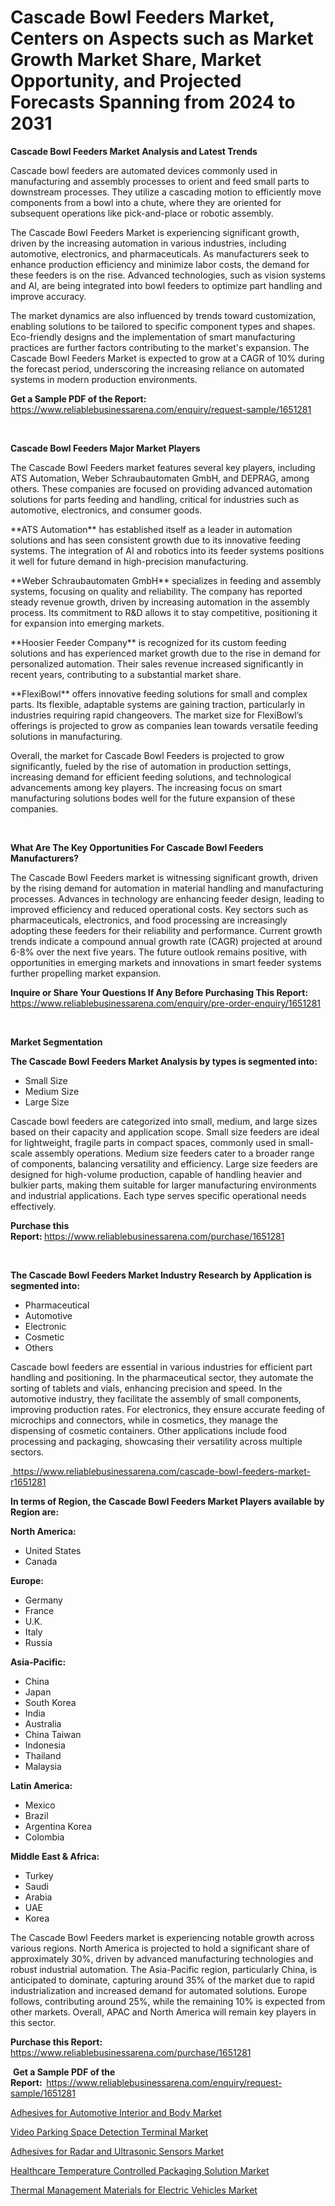 <p><h1>Cascade Bowl Feeders Market, Centers on Aspects such as Market Growth Market Share, Market Opportunity, and Projected Forecasts Spanning from 2024 to 2031</h1></p><p><strong>Cascade Bowl Feeders Market Analysis and Latest Trends</strong></p>
<p><p>Cascade bowl feeders are automated devices commonly used in manufacturing and assembly processes to orient and feed small parts to downstream processes. They utilize a cascading motion to efficiently move components from a bowl into a chute, where they are oriented for subsequent operations like pick-and-place or robotic assembly.</p><p>The Cascade Bowl Feeders Market is experiencing significant growth, driven by the increasing automation in various industries, including automotive, electronics, and pharmaceuticals. As manufacturers seek to enhance production efficiency and minimize labor costs, the demand for these feeders is on the rise. Advanced technologies, such as vision systems and AI, are being integrated into bowl feeders to optimize part handling and improve accuracy.</p><p>The market dynamics are also influenced by trends toward customization, enabling solutions to be tailored to specific component types and shapes. Eco-friendly designs and the implementation of smart manufacturing practices are further factors contributing to the market's expansion. The Cascade Bowl Feeders Market is expected to grow at a CAGR of 10% during the forecast period, underscoring the increasing reliance on automated systems in modern production environments.</p></p>
<p><strong>Get a Sample PDF of the Report:&nbsp;</strong> <a href="https://www.reliablebusinessarena.com/enquiry/request-sample/1651281?utm_campaign=1871&utm_medium=2&utm_source=Github&utm_content=ia&utm_term=08122024&utm_id=cascade-bowl-feeders">https://www.reliablebusinessarena.com/enquiry/request-sample/1651281</a></p>
<p>&nbsp;</p>
<p><strong>Cascade Bowl Feeders Major Market Players</strong></p>
<p><p>The Cascade Bowl Feeders market features several key players, including ATS Automation, Weber Schraubautomaten GmbH, and DEPRAG, among others. These companies are focused on providing advanced automation solutions for parts feeding and handling, critical for industries such as automotive, electronics, and consumer goods.</p><p>**ATS Automation** has established itself as a leader in automation solutions and has seen consistent growth due to its innovative feeding systems. The integration of AI and robotics into its feeder systems positions it well for future demand in high-precision manufacturing.</p><p>**Weber Schraubautomaten GmbH** specializes in feeding and assembly systems, focusing on quality and reliability. The company has reported steady revenue growth, driven by increasing automation in the assembly process. Its commitment to R&D allows it to stay competitive, positioning it for expansion into emerging markets.</p><p>**Hoosier Feeder Company** is recognized for its custom feeding solutions and has experienced market growth due to the rise in demand for personalized automation. Their sales revenue increased significantly in recent years, contributing to a substantial market share.</p><p>**FlexiBowl** offers innovative feeding solutions for small and complex parts. Its flexible, adaptable systems are gaining traction, particularly in industries requiring rapid changeovers. The market size for FlexiBowl’s offerings is projected to grow as companies lean towards versatile feeding solutions in manufacturing.</p><p>Overall, the market for Cascade Bowl Feeders is projected to grow significantly, fueled by the rise of automation in production settings, increasing demand for efficient feeding solutions, and technological advancements among key players. The increasing focus on smart manufacturing solutions bodes well for the future expansion of these companies.</p></p>
<p>&nbsp;</p>
<p><strong>What Are The Key Opportunities For Cascade Bowl Feeders Manufacturers?</strong></p>
<p><p>The Cascade Bowl Feeders market is witnessing significant growth, driven by the rising demand for automation in material handling and manufacturing processes. Advances in technology are enhancing feeder design, leading to improved efficiency and reduced operational costs. Key sectors such as pharmaceuticals, electronics, and food processing are increasingly adopting these feeders for their reliability and performance. Current growth trends indicate a compound annual growth rate (CAGR) projected at around 6-8% over the next five years. The future outlook remains positive, with opportunities in emerging markets and innovations in smart feeder systems further propelling market expansion.</p></p>
<p><strong>Inquire or Share Your Questions If Any Before Purchasing This Report:</strong> <a href="https://www.reliablebusinessarena.com/enquiry/pre-order-enquiry/1651281?utm_campaign=1871&utm_medium=2&utm_source=Github&utm_content=ia&utm_term=08122024&utm_id=cascade-bowl-feeders">https://www.reliablebusinessarena.com/enquiry/pre-order-enquiry/1651281</a></p>
<p>&nbsp;</p>
<p><strong>Market Segmentation</strong></p>
<p><strong>The Cascade Bowl Feeders Market Analysis by types is segmented into:</strong></p>
<p><ul><li>Small Size</li><li>Medium Size</li><li>Large Size</li></ul></p>
<p><p>Cascade bowl feeders are categorized into small, medium, and large sizes based on their capacity and application scope. Small size feeders are ideal for lightweight, fragile parts in compact spaces, commonly used in small-scale assembly operations. Medium size feeders cater to a broader range of components, balancing versatility and efficiency. Large size feeders are designed for high-volume production, capable of handling heavier and bulkier parts, making them suitable for larger manufacturing environments and industrial applications. Each type serves specific operational needs effectively.</p></p>
<p><strong>Purchase this Report:&nbsp;</strong><a href="https://www.reliablebusinessarena.com/purchase/1651281?utm_campaign=1871&utm_medium=2&utm_source=Github&utm_content=ia&utm_term=08122024&utm_id=cascade-bowl-feeders">https://www.reliablebusinessarena.com/purchase/1651281</a></p>
<p>&nbsp;</p>
<p><strong>The Cascade Bowl Feeders Market Industry Research by Application is segmented into:</strong></p>
<p><ul><li>Pharmaceutical</li><li>Automotive</li><li>Electronic</li><li>Cosmetic</li><li>Others</li></ul></p>
<p><p>Cascade bowl feeders are essential in various industries for efficient part handling and positioning. In the pharmaceutical sector, they automate the sorting of tablets and vials, enhancing precision and speed. In the automotive industry, they facilitate the assembly of small components, improving production rates. For electronics, they ensure accurate feeding of microchips and connectors, while in cosmetics, they manage the dispensing of cosmetic containers. Other applications include food processing and packaging, showcasing their versatility across multiple sectors.</p></p>
<p><a href="https://www.reliablebusinessarena.com/cascade-bowl-feeders-market-r1651281?utm_campaign=1871&utm_medium=2&utm_source=Github&utm_content=ia&utm_term=08122024&utm_id=cascade-bowl-feeders">&nbsp;https://www.reliablebusinessarena.com/cascade-bowl-feeders-market-r1651281</a></p>
<p><strong>In terms of Region, the Cascade Bowl Feeders Market Players available by Region are:</strong></p>
<p>
    <p> <strong> North America: </strong>
        <ul>
            <li>United States</li>
            <li>Canada</li>
        </ul>
        </p> 
    <p> <strong> Europe: </strong>
        <ul>
            <li>Germany</li>
            <li>France</li>
            <li>U.K.</li>
            <li>Italy</li>
            <li>Russia</li>
        </ul>
        </p> 
    <p> <strong> Asia-Pacific: </strong>
        <ul>
            <li>China</li>
            <li>Japan</li>
            <li>South Korea</li>
            <li>India</li>
            <li>Australia</li>
            <li>China Taiwan</li>
            <li>Indonesia</li>
            <li>Thailand</li>
            <li>Malaysia</li>
        </ul>
        </p> 
    <p> <strong> Latin America: </strong>
        <ul>
            <li>Mexico</li>
            <li>Brazil</li>
            <li>Argentina Korea</li>
            <li>Colombia</li>
        </ul>
        </p> 
    <p> <strong> Middle East & Africa: </strong>
        <ul>
            <li>Turkey</li>
            <li>Saudi</li>
            <li>Arabia</li>
            <li>UAE</li>
            <li>Korea</li>
        </ul>
    </p>
    </p>
<p><p>The Cascade Bowl Feeders market is experiencing notable growth across various regions. North America is projected to hold a significant share of approximately 30%, driven by advanced manufacturing technologies and robust industrial automation. The Asia-Pacific region, particularly China, is anticipated to dominate, capturing around 35% of the market due to rapid industrialization and increased demand for automated solutions. Europe follows, contributing around 25%, while the remaining 10% is expected from other markets. Overall, APAC and North America will remain key players in this sector.</p></p>
<p><strong>Purchase this Report: </strong><a href="https://www.reliablebusinessarena.com/purchase/1651281?utm_campaign=1871&utm_medium=2&utm_source=Github&utm_content=ia&utm_term=08122024&utm_id=cascade-bowl-feeders">https://www.reliablebusinessarena.com/purchase/1651281</a></p>
<p>&nbsp;<strong>Get a Sample PDF of the Report:&nbsp;&nbsp;</strong><a href="https://www.reliablebusinessarena.com/enquiry/request-sample/1651281?utm_campaign=1871&utm_medium=2&utm_source=Github&utm_content=ia&utm_term=08122024&utm_id=cascade-bowl-feeders">https://www.reliablebusinessarena.com/enquiry/request-sample/1651281</a></p>
<p><strong></strong></p>
<p><p><a href="https://www.linkedin.com/pulse/market-demand-revenue-analysis-adhesives-automotive-interior-jm2jc?utm_campaign=1871&utm_medium=2&utm_source=Github&utm_content=ia&utm_term=08122024&utm_id=cascade-bowl-feeders">Adhesives for Automotive Interior and Body Market</a></p><p><a href="https://www.linkedin.com/pulse/whats-next-video-parking-space-detection-terminal-market-vkrze?utm_campaign=1871&utm_medium=2&utm_source=Github&utm_content=ia&utm_term=08122024&utm_id=cascade-bowl-feeders">Video Parking Space Detection Terminal Market</a></p><p><a href="https://www.linkedin.com/pulse/regional-segment-trends-adhesives-radar-ultrasoni-coustmer-pivot-7trze?utm_campaign=1871&utm_medium=2&utm_source=Github&utm_content=ia&utm_term=08122024&utm_id=cascade-bowl-feeders">Adhesives for Radar and Ultrasonic Sensors Market</a></p><p><a href="https://www.linkedin.com/pulse/compreh-proposis-fbaif?utm_campaign=1871&utm_medium=2&utm_source=Github&utm_content=ia&utm_term=08122024&utm_id=cascade-bowl-feeders">Healthcare Temperature Controlled Packaging Solution Market</a></p><p><a href="https://www.linkedin.com/pulse/the-sympatico-insight-9odme?utm_campaign=1871&utm_medium=2&utm_source=Github&utm_content=ia&utm_term=08122024&utm_id=cascade-bowl-feeders">Thermal Management Materials for Electric Vehicles Market</a></p></p>